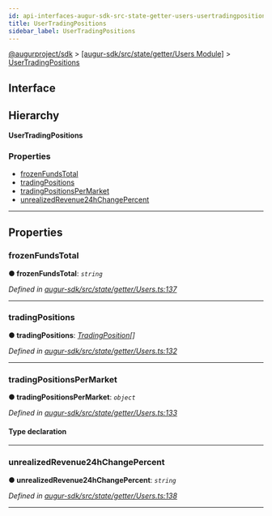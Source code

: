 ```yaml
---
id: api-interfaces-augur-sdk-src-state-getter-users-usertradingpositions
title: UserTradingPositions
sidebar_label: UserTradingPositions
---
```


[@augurproject/sdk](api-readme.md) > [[augur-sdk/src/state/getter/Users Module]](api-modules-augur-sdk-src-state-getter-users-module.md) > [UserTradingPositions](api-interfaces-augur-sdk-src-state-getter-users-usertradingpositions.md)

## Interface

## Hierarchy

**UserTradingPositions**

### Properties

* [frozenFundsTotal](api-interfaces-augur-sdk-src-state-getter-users-usertradingpositions.md#frozenfundstotal)
* [tradingPositions](api-interfaces-augur-sdk-src-state-getter-users-usertradingpositions.md#tradingpositions)
* [tradingPositionsPerMarket](api-interfaces-augur-sdk-src-state-getter-users-usertradingpositions.md#tradingpositionspermarket)
* [unrealizedRevenue24hChangePercent](api-interfaces-augur-sdk-src-state-getter-users-usertradingpositions.md#unrealizedrevenue24hchangepercent)

---

## Properties

<a id="frozenfundstotal"></a>

###  frozenFundsTotal

**● frozenFundsTotal**: *`string`*

*Defined in [augur-sdk/src/state/getter/Users.ts:137](https://github.com/AugurProject/augur/blob/3727cd4ec9/packages/augur-sdk/src/state/getter/Users.ts#L137)*

___
<a id="tradingpositions"></a>

###  tradingPositions

**● tradingPositions**: *[TradingPosition](api-interfaces-augur-sdk-src-state-getter-users-tradingposition.md)[]*

*Defined in [augur-sdk/src/state/getter/Users.ts:132](https://github.com/AugurProject/augur/blob/3727cd4ec9/packages/augur-sdk/src/state/getter/Users.ts#L132)*

___
<a id="tradingpositionspermarket"></a>

###  tradingPositionsPerMarket

**● tradingPositionsPerMarket**: *`object`*

*Defined in [augur-sdk/src/state/getter/Users.ts:133](https://github.com/AugurProject/augur/blob/3727cd4ec9/packages/augur-sdk/src/state/getter/Users.ts#L133)*

#### Type declaration

[marketId: `string`]: [MarketTradingPosition](api-interfaces-augur-sdk-src-state-getter-users-markettradingposition.md)

___
<a id="unrealizedrevenue24hchangepercent"></a>

###  unrealizedRevenue24hChangePercent

**● unrealizedRevenue24hChangePercent**: *`string`*

*Defined in [augur-sdk/src/state/getter/Users.ts:138](https://github.com/AugurProject/augur/blob/3727cd4ec9/packages/augur-sdk/src/state/getter/Users.ts#L138)*

___


